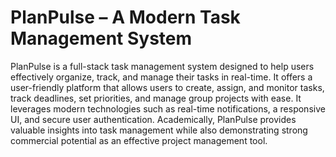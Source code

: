 # PlanPulse – A Modern Task Management System
PlanPulse is a full-stack task management system designed to help users effectively organize, track, and manage their tasks in real-time. It offers a user-friendly platform that allows users to create, assign, and monitor tasks, track deadlines, set priorities, and manage group projects with ease. It leverages modern technologies such as real-time notifications, a responsive UI, and secure user authentication. Academically, PlanPulse provides valuable insights into task management while also demonstrating strong commercial potential as an effective project management tool.
